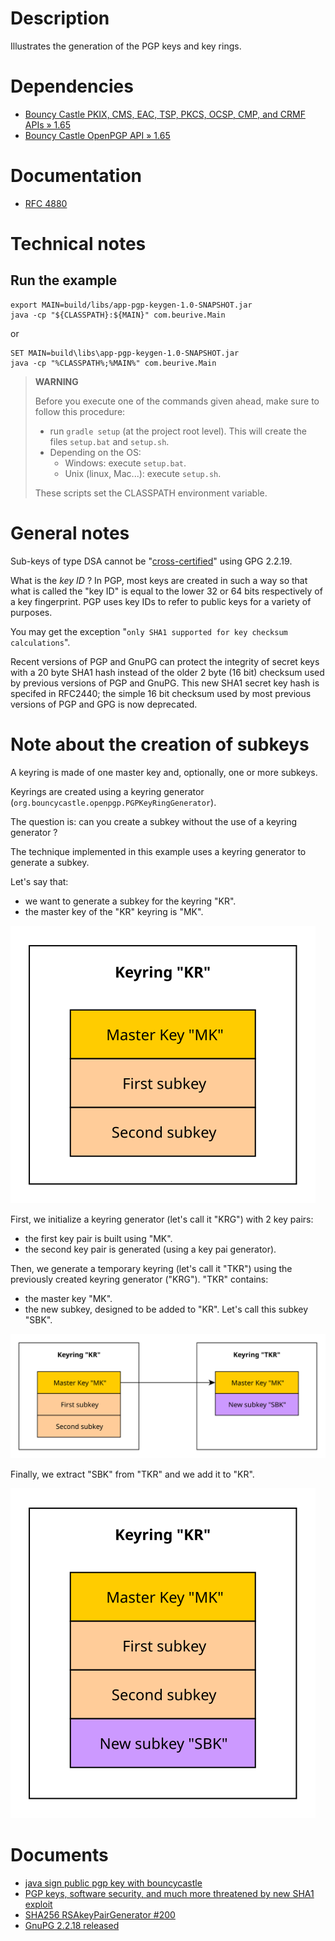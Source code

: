 # Description

Illustrates the generation of the PGP keys and key rings.

# Dependencies

* [Bouncy Castle PKIX, CMS, EAC, TSP, PKCS, OCSP, CMP, and CRMF APIs » 1.65](https://mvnrepository.com/artifact/org.bouncycastle/bcpkix-jdk15to18/1.65)
* [Bouncy Castle OpenPGP API » 1.65](https://mvnrepository.com/artifact/org.bouncycastle/bcpg-jdk15to18/1.65)

# Documentation

* [RFC 4880](https://tools.ietf.org/html/rfc4880)

# Technical notes

## Run the example

    export MAIN=build/libs/app-pgp-keygen-1.0-SNAPSHOT.jar
    java -cp "${CLASSPATH}:${MAIN}" com.beurive.Main

or

    SET MAIN=build\libs\app-pgp-keygen-1.0-SNAPSHOT.jar
    java -cp "%CLASSPATH%;%MAIN%" com.beurive.Main

> **WARNING**
>
> Before you execute one of the commands given ahead, make sure to follow this procedure:
>
> * run `gradle setup` (at the project root level). This will create the files `setup.bat` and `setup.sh`.
> * Depending on the OS:
>   * Windows: execute `setup.bat`.
>   * Unix (linux, Mac...): execute `setup.sh`.
>
> These scripts set the CLASSPATH environment variable.

# General notes

Sub-keys of type DSA cannot be "[cross-certified](../doc/cross-certify.md)" using GPG 2.2.19.

What is the _key ID_ ? In PGP, most keys are created in such a way so that what is called the "key ID" is equal to the
lower 32 or 64 bits respectively of a key fingerprint. PGP uses key IDs to refer to public keys for a variety of purposes.

You may get the exception "`only SHA1 supported for key checksum calculations`".

Recent versions of PGP and GnuPG can protect the integrity of secret keys with a 20 byte SHA1
hash instead of the older 2 byte (16 bit) checksum used by previous versions of PGP and GnuPG.
This new SHA1 secret key hash is specifed in RFC2440; the simple 16 bit checksum used by most
previous versions of PGP and GPG is now deprecated.  

# Note about the creation of subkeys

A keyring is made of one master key and, optionally, one or more subkeys. 

Keyrings are created using a keyring generator (`org.bouncycastle.openpgp.PGPKeyRingGenerator`).

The question is: can you create a subkey without the use of a keyring generator ?

The technique implemented in this example uses a keyring generator to generate a subkey.

Let's say that:
* we want to generate a subkey for the keyring "KR".
* the master key of the "KR" keyring is "MK".

![](doc/kr-before.svg)

First, we initialize a keyring generator (let's call it "KRG") with 2 key pairs:
* the first key pair is built using "MK".
* the second key pair is generated (using a key pai generator).

Then, we generate a temporary keyring (let's call it "TKR") using the previously created keyring generator ("KRG").
"TKR" contains:
* the master key "MK".
* the new subkey, designed to be added to "KR". Let's call this subkey "SBK".

![](doc/kr-middle.svg)

Finally, we extract "SBK" from "TKR" and we add it to "KR".

![](doc/kr-after.svg)

# Documents

* [java sign public pgp key with bouncycastle](https://stackoverflow.com/questions/28591684/java-sign-public-pgp-key-with-bouncycastle)
* [PGP keys, software security, and much more threatened by new SHA1 exploit](https://arstechnica.com/information-technology/2020/01/pgp-keys-software-security-and-much-more-threatened-by-new-sha1-exploit/)
* [SHA256 RSAkeyPairGenerator #200](https://github.com/bcgit/bc-java/issues/200)
* [GnuPG 2.2.18 released](https://lists.gnupg.org/pipermail/gnupg-devel/2019-November/034487.html)
